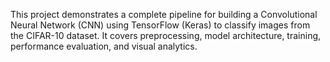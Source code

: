 This project demonstrates a complete pipeline for building a Convolutional Neural Network (CNN) using TensorFlow (Keras) to classify images from the CIFAR-10 dataset. It covers preprocessing, model architecture, training, performance evaluation, and visual analytics.
